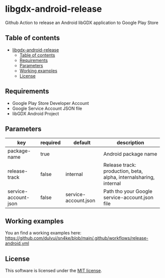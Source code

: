 # libgdx-android-release
Github Action to release an Android libGDX application to Google Play Store

## Table of contents
- [libgdx-android-release](#libgdx-android-release)
  - [Table of contents](#table-of-contents)
  - [Requirements](#requirements)
  - [Parameters](#parameters)
  - [Working examples](#working-examples)
  - [License](#license)

## Requirements
 - Google Play Store Developer Account
 - Google Service Account JSON file
 - libGDX Android Project

## Parameters
| key | required | default | description |
| ----|----------|---------|-------------|
| package-name | true |   | Android package name |
| release-track | false | internal  | Release track: production, beta, alpha, internalsharing, internal |
| service-account-json | false | service-account.json | Path tho your Google service-account.json file  |

## Working examples
You an find a working examples here:  
https://github.com/dulvui/sn4ke/blob/main/.github/workflows/release-android.yml

## License
This software is licensed under the [MIT license](LICENSE).